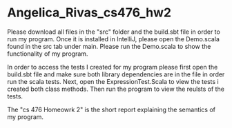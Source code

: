 # Angelica_Rivas_cs476_hw2

Please download all files in the "src" folder and the build.sbt file in order to run my program. Once it is installed in IntelliJ, please open the Demo.scala found in the src
tab under main. Please run the Demo.scala to show the functionality of my program. 

In order to access the tests I created for my program please first open the build.sbt file and make sure both library dependencies are in the file in order run the scala tests.
Next, open the ExpressionTest.Scala to view the tests i created both class methods. Then run the program to view the reulsts of the tests. 

The "cs 476 Homeowrk 2" is the short report explaining the semantics of my program. 
